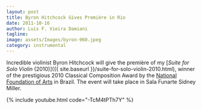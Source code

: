 ```yaml
---
layout: post
title: Byron Hitchcock Gives Première in Rio
date: 2011-10-16
author: Luis F. Vieira Damiani
tagline:
image: assets/Images/byron-960.jpeg
category: instrumental
---
```


Incredible violinist Byron Hitchcock will give the première of my [*Suite for Solo Violin* (2010)]({{ site.baseurl }}/suite-for-solo-violin-2010.html), winner of the prestigious 2010 Classical Composition Award by the [National Foundation of Arts](http://www.funarte.gov.br) in Brazil. The event will take place in Sala Funarte Sidney Miller.

{% include youtube.html code="-TcM4tPTh7Y" %}